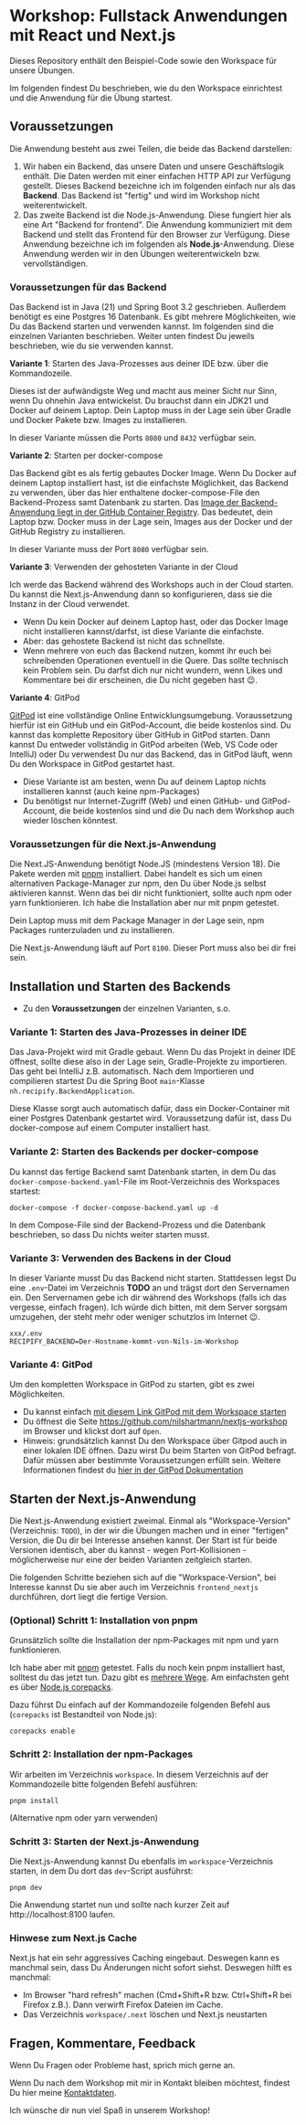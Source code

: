 # Workshop: Fullstack Anwendungen mit React und Next.js

Dieses Repository enthält den Beispiel-Code sowie den Workspace für unsere Übungen.

Im folgenden findest Du beschrieben, wie du den Workspace einrichtest und die Anwendung für die Übung startest.

## Voraussetzungen

Die Anwendung besteht aus zwei Teilen, die beide das Backend darstellen:

1. Wir haben ein Backend, das unsere Daten und unsere Geschäftslogik enthält. Die Daten werden mit einer einfachen HTTP API zur Verfügung gestellt. Dieses Backend bezeichne ich im folgenden einfach nur als das **Backend**. Das Backend ist "fertig" und wird im Workshop nicht weiterentwickelt.
2. Das zweite Backend ist die Node.js-Anwendung. Diese fungiert hier als eine Art "Backend for frontend". Die Anwendung kommuniziert mit dem Backend und stellt das Frontend für den Browser zur Verfügung. Diese Anwendung bezeichne ich im folgenden als **Node.js**-Anwendung. Diese Anwendung werden wir in den Übungen weiterentwickeln bzw. vervollständigen.

### Voraussetzungen für das Backend

Das Backend ist in Java (21) und Spring Boot 3.2 geschrieben. Außerdem benötigt es eine Postgres 16 Datenbank. Es gibt mehrere Möglichkeiten, wie Du das Backend starten und verwenden kannst. Im folgenden sind die einzelnen Varianten beschrieben. Weiter unten findest Du jeweils beschrieben, wie du sie verwenden kannst.

**Variante 1**: Starten des Java-Prozesses aus deiner IDE bzw. über die Kommandozeile.

Dieses ist der aufwändigste Weg und macht aus meiner Sicht nur Sinn, wenn Du ohnehin Java entwickelst. Du brauchst dann ein JDK21 und Docker auf deinem Laptop. Dein Laptop muss in der Lage sein über Gradle und Docker Pakete bzw. Images zu installieren.

In dieser Variante müssen die Ports `8080` und `8432` verfügbar sein.

**Variante 2**: Starten per docker-compose

Das Backend gibt es als fertig gebautes Docker Image. Wenn Du Docker auf deinem Laptop installiert hast, ist die einfachste Möglichkeit, das Backend zu verwenden, über das hier enthaltene docker-compose-File den Backend-Prozess samt Datenbank zu starten. Das [Image der Backend-Anwendung liegt in der GitHub Container Registry](https://github.com/nilshartmann/nextjs-workshop/pkgs/container/nextjs-workshop). Das bedeutet, dein Laptop bzw. Docker muss in der Lage sein, Images aus der Docker und der GitHub Registry zu installieren.

In dieser Variante muss der Port `8080` verfügbar sein.

**Variante 3**: Verwenden der gehosteten Variante in der Cloud

Ich werde das Backend während des Workshops auch in der Cloud starten. Du kannst die Next.js-Anwendung dann so konfigurieren, dass sie die Instanz in der Cloud verwendet.

- Wenn Du kein Docker auf deinem Laptop hast, oder das Docker Image nicht installieren kannst/darfst, ist diese Variante die einfachste.
- Aber: das gehostete Backend ist nicht das schnellste. 
- Wenn mehrere von euch das Backend nutzen, kommt ihr euch bei schreibenden Operationen eventuell in die Quere. Das sollte technisch kein Problem sein. Du darfst dich nur nicht wundern, wenn Likes und Kommentare bei dir erscheinen, die Du nicht gegeben hast 😉.

**Variante 4**: GitPod

[GitPod](https://gitpod.io) ist eine vollständige Online Entwicklungsumgebung. Voraussetzung hierfür ist ein GitHub und ein GitPod-Account, die beide kostenlos sind. Du kannst das komplette Repository über GitHub in GitPod starten. Dann kannst Du entweder vollständig in GitPod arbeiten (Web, VS Code oder IntelliJ) oder Du verwendest Du nur das Backend, das in GitPod läuft, wenn Du den Workspace in GitPod gestartet hast.

- Diese Variante ist am besten, wenn Du auf deinem Laptop nichts installieren kannst (auch keine npm-Packages)
- Du benötigst nur Internet-Zugriff (Web) und einen GitHub- und GitPod-Account, die beide kostenlos sind und die Du nach dem Workshop auch wieder löschen könntest.

### Voraussetzungen für die Next.js-Anwendung

Die Next.JS-Anwendung benötigt Node.JS (mindestens Version 18). Die Pakete werden mit [pnpm](https://pnpm.io/installation) installiert. Dabei handelt es sich um einen alternativen Package-Manager zur npm, den Du über Node.js selbst aktivieren kannst. Wenn das bei dir nicht funktioniert, sollte auch npm oder yarn funktionieren. Ich habe die Installation aber nur mit pnpm getestet.

Dein Laptop muss mit dem Package Manager in der Lage sein, npm Packages runterzuladen und zu installieren.

Die Next.js-Anwendung läuft auf Port `8100`. Dieser Port muss also bei dir frei sein.

## Installation und Starten des Backends

* Zu den **Voraussetzungen** der einzelnen Varianten, s.o.

### Variante 1: Starten des Java-Prozesses in deiner IDE

Das Java-Projekt wird mit Gradle gebaut. Wenn Du das Projekt in deiner IDE öffnest, sollte diese also in der Lage sein, Gradle-Projekte zu importieren. Das geht bei IntelliJ z.B. automatisch. Nach dem Importieren und compilieren startest Du die Spring Boot `main`-Klasse `nh.recipify.BackendApplication`.

Diese Klasse sorgt auch automatisch dafür, dass ein Docker-Container mit einer Postgres Datenbank gestartet wird. Voraussetzung dafür ist, dass Du docker-compose auf einem Computer installiert hast.

### Variante 2: Starten des Backends per docker-compose

Du kannst das fertige Backend samt Datenbank starten, in dem Du das `docker-compose-backend.yaml`-File im Root-Verzeichnis des Workspaces startest:

```
docker-compose -f docker-compose-backend.yaml up -d
```

In dem Compose-File sind der Backend-Prozess und die Datenbank beschrieben, so dass Du nichts weiter starten musst.

### Variante 3: Verwenden des Backens in der Cloud

In dieser Variante musst Du das Backend nicht starten. Stattdessen legst Du eine `.env`-Datei im Verzeichnis **TODO** an und trägst dort den Servernamen ein. Den Servernamen gebe ich dir während des Workshops (falls ich das vergesse, einfach fragen). Ich würde dich bitten, mit dem Server sorgsam umzugehen, der steht mehr oder weniger schutzlos im Internet 😉.

```
xxx/.env
RECIPIFY_BACKEND=Der-Hostname-kommt-von-Nils-im-Workshop
```

### Variante 4: GitPod

Um den kompletten Workspace in GitPod zu starten, gibt es zwei Möglichkeiten.

- Du kannst einfach [mit diesem Link GitPod mit dem Workspace starten](https://gitpod.io/#https://github.com/nilshartmann/nextjs-workshop)
- Du öffnest die Seite https://github.com/nilshartmann/nextjs-workshop im Browser und klickst dort auf `Open`. 
- Hinweis: grundsätzlich kannst Du den Workspace über Gitpod auch in einer lokalen IDE öffnen. Dazu wirst Du beim Starten von GitPod befragt. Dafür müssen aber bestimmte Voraussetzungen erfüllt sein. Weitere Informationen findest du [hier in der GitPod Dokumentation](https://www.gitpod.io/docs/references/ides-and-editors)

## Starten der Next.js-Anwendung

Die Next.js-Anwendung existiert zweimal. Einmal als "Workspace-Version" (Verzeichnis: `TODO`), in der wir die Übungen machen und in einer "fertigen" Version, die Du dir bei Interesse ansehen kannst. Der Start ist für beide Versionen identisch, aber du kannst - wegen Port-Kollisionen - möglicherweise nur eine der beiden Varianten zeitgleich starten.

Die folgenden Schritte beziehen sich auf die "Workspace-Version", bei Interesse kannst Du sie aber auch im Verzeichnis `frontend_nextjs` durchführen, dort liegt die fertige Version.

### (Optional) Schritt 1: Installation von pnpm

Grunsätzlich sollte die Installation der npm-Packages mit npm und yarn funktionieren.

Ich habe aber mit [pnpm](https://pnpm.io/) getestet. Falls du noch kein pnpm installiert hast, solltest du das jetzt tun. Dazu gibt es [mehrere Wege](https://pnpm.io/installation). Am einfachsten geht es über [Node.js corepacks](https://nodejs.org/docs/latest-v20.x/api/corepack.html).

Dazu führst Du einfach auf der Kommandozeile folgenden Befehl aus (`corepacks` ist Bestandteil von Node.js):

```
corepacks enable
```

### Schritt 2: Installation der npm-Packages

Wir arbeiten im Verzeichnis `workspace`. In diesem Verzeichnis auf der Kommandozeile bitte folgenden Befehl ausführen:

```
pnpm install
```
(Alternative npm oder yarn verwenden)

### Schritt 3: Starten der Next.js-Anwendung

Die Next.js-Anwendung kannst Du ebenfalls im `workspace`-Verzeichnis starten, in dem Du dort das `dev`-Script ausführst:

```
pnpm dev
```

Die Anwendung startet nun und sollte nach kurzer Zeit auf http://localhost:8100 laufen.

### Hinwese zum Next.js Cache

Next.js hat ein sehr aggressives Caching eingebaut. Deswegen kann es manchmal sein, dass Du Änderungen nicht sofort siehst. Deswegen hilft es manchmal:

- Im Browser "hard refresh" machen (Cmd+Shift+R bzw. Ctrl+Shift+R bei Firefox z.B.). Dann verwirft Firefox Dateien im Cache.
- Das Verzeichnis `workspace/.next` löschen und Next.js neustarten


## Fragen, Kommentare, Feedback

Wenn Du Fragen oder Probleme hast, sprich mich gerne an.

Wenn Du nach dem Workshop mit mir in Kontakt bleiben möchtest, findest Du hier meine  [Kontaktdaten](https://nilshartmann.net/kontakt).

Ich wünsche dir nun viel Spaß in unserem Workshop!
